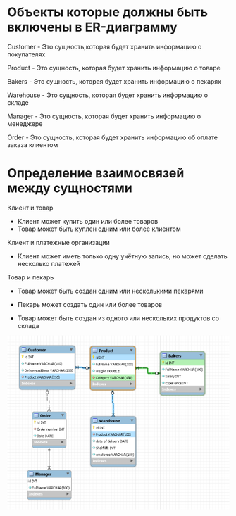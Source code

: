 # Объекты которые должны быть включены в ER-диаграмму

Customer - Это сущность,которая будет хранить информацию о покупателях

Product - Это сущность, которая будет хранить информацию о товаре

Bakers - Это сущность, которая будет хранить информацию о пекарях

Warehouse - Это сущность, которая будет хранить информацию о складе

Manager - Это сущность, которая будет хранить информацию о менеджере

Order - Это сущность, которая будет хранить информацию об оплате заказа клиентом

# Определение взаимосвязей между сущностями

Клиент и товар

* Клиент может купить один или более товаров
* Товар может быть куплен одним или более клиентом

Клиент и платежные организации

* Клиент может иметь только одну учётную запись, но может сделать несколько платежей

Товар и пекарь
* Товар может быть создан одним или несколькими пекарями
* Пекарь может создать один или более товаров

* Товар может быть создан из одного или нескольких продуктов со склада


![](./Base.jpg)